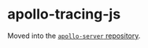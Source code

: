 # apollo-tracing-js

Moved into the [`apollo-server` repository](https://github.com/apollographql/apollo-server/tree/master/packages/apollo-tracing-js).

